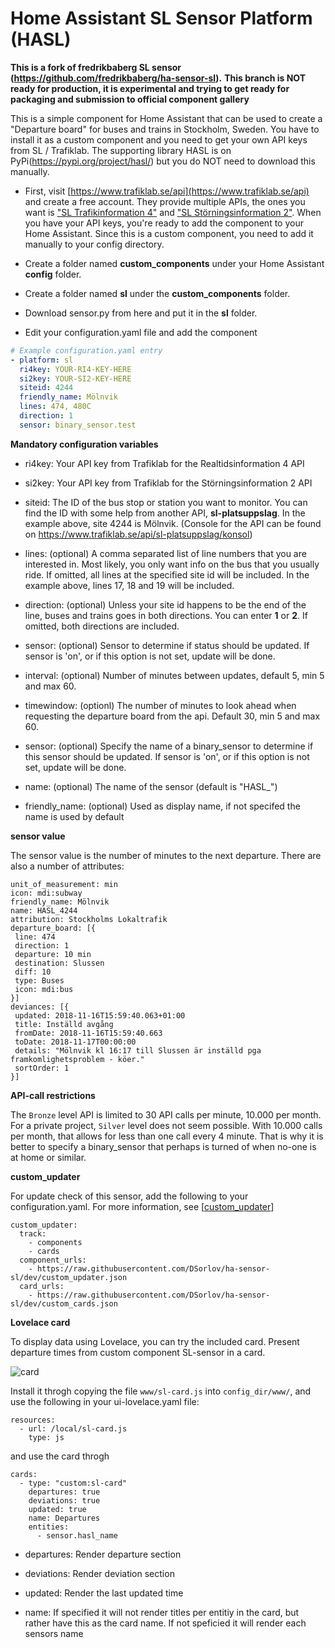 Home Assistant SL Sensor Platform (HASL)
========================================

**This is a fork of fredrikbaberg SL sensor (https://github.com/fredrikbaberg/ha-sensor-sl).**
**This branch is NOT ready for production, it is experimental and trying to get ready for packaging and submission to official component gallery**

This is a simple component for Home Assistant that can be used to create a "Departure board" for buses and trains in Stockholm, Sweden.  You have to install it as a custom component and you need to get your own API keys from SL / Trafiklab. The supporting library HASL is on PyPi(https://pypi.org/project/hasl/) but you do NOT need to download this manually.


- First, visit [https://www.trafiklab.se/api](https://www.trafiklab.se/api) and create a free account. They provide multiple APIs, the ones you want is ["SL Trafikinformation 4"](https://www.trafiklab.se/api/sl-realtidsinformation-4) and ["SL Störningsinformation 2"](https://www.trafiklab.se/api/sl-storningsinformation-2). When you have your API keys, you're ready to add the component to your Home Assistant. Since this is a custom component, you need to add it manually to your config directory.

- Create a folder named **custom_components** under your Home Assistant **config** folder. 

- Create a folder named **sl** under the **custom_components** folder.

- Download sensor.py from here and put it in the **sl** folder.

- Edit your configuration.yaml file and add the component

```yaml
# Example configuration.yaml entry
- platform: sl
  ri4key: YOUR-RI4-KEY-HERE
  si2key: YOUR-SI2-KEY-HERE
  siteid: 4244
  friendly_name: Mölnvik
  lines: 474, 480C
  direction: 1
  sensor: binary_sensor.test
```


**Mandatory configuration variables**


- ri4key: Your API key from Trafiklab for the Realtidsinformation 4 API

- si2key: Your API key from Trafiklab for the Störningsinformation 2 API

- siteid: The ID of the bus stop or station you want to monitor.  You can find the ID with some help from another API, **sl-platsuppslag**.  In the example above, site 4244 is Mölnvik. (Console for the API can be found on https://www.trafiklab.se/api/sl-platsuppslag/konsol)

- lines: (optional) A comma separated list of line numbers that you are interested in. Most likely, you only want info on the bus that you usually ride.  If omitted, all lines at the specified site id will be included.  In the example above, lines 17, 18 and 19 will be included.

- direction: (optional) Unless your site id happens to be the end of the line, buses and trains goes in both directions.  You can enter **1** or **2**.  If omitted, both directions are included. 

- sensor: (optional) Sensor to determine if status should be updated. If sensor is 'on', or if this option is not set, update will be done.

- interval: (optional) Number of minutes between updates, default 5, min 5 and max 60.

- timewindow: (optionl) The number of minutes to look ahead when requesting the departure board from the api. Default 30, min 5 and max 60.

- sensor: (optional) Specify the name of a binary_sensor to determine if this sensor should be updated. If sensor is 'on', or if this option is not set, update will be done.

- name: (optional) The name of the sensor (default is "HASL_<siteid>") 

- friendly_name: (optional) Used as display name, if not specifed the name is used by default

**sensor value**

The sensor value is the number of minutes to the next departure.  There are also a number of attributes:

```
unit_of_measurement: min
icon: mdi:subway
friendly_name: Mölnvik
name: HASL_4244
attribution: Stockholms Lokaltrafik
departure_board: [{
 line: 474
 direction: 1
 departure: 10 min
 destination: Slussen
 diff: 10
 type: Buses
 icon: mdi:bus
}]
deviances: [{
 updated: 2018-11-16T15:59:40.063+01:00
 title: Inställd avgång
 fromDate: 2018-11-16T15:59:40.663
 toDate: 2018-11-17T00:00:00
 details: "Mölnvik kl 16:17 till Slussen är inställd pga framkomlighetsproblem - köer."
 sortOrder: 1
}]
```

**API-call restrictions**

The `Bronze` level API is limited to 30 API calls per minute, 10.000 per month.
For a private project, `Silver` level does not seem possible.
With 10.000 calls per month, that allows for less than one call every 4 minute.
That is why it is better to specify a binary_sensor that perhaps is turned of when no-one is at home or similar.


**custom_updater**

For update check of this sensor, add the following to your configuration.yaml. For more information, see [[custom_updater](https://github.com/custom-components/custom_updater/wiki/Installation)]

```
custom_updater:
  track:
    - components
	- cards
  component_urls:
    - https://raw.githubusercontent.com/DSorlov/ha-sensor-sl/dev/custom_updater.json
  card_urls:
    - https://raw.githubusercontent.com/DSorlov/ha-sensor-sl/dev/custom_cards.json
```

**Lovelace card**

To display data using Lovelace, you can try the included card.
Present departure times from custom component SL-sensor in a card. 

![card](https://user-images.githubusercontent.com/8133650/48631584-272bb000-e9bf-11e8-8d77-372d252bf460.jpg)

Install it throgh copying the file `www/sl-card.js` into `config_dir/www/`, and use the following in your ui-lovelace.yaml file:
```
resources:
  - url: /local/sl-card.js
    type: js
```
and use the card throgh
```
cards:
  - type: "custom:sl-card"
    departures: true
    deviations: true
    updated: true
    name: Departures
    entities:
      - sensor.hasl_name
```
- departures: Render departure section

- deviations: Render deviation section

- updated: Render the last updated time

- name: If specified it will not render titles per entitiy in the card, but rather have this as the card name. If not speficied it will render each sensors name
